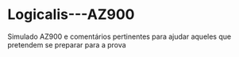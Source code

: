 # Logicalis---AZ900
Simulado AZ900 e comentários pertinentes para ajudar aqueles que pretendem se preparar para a prova
